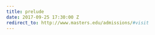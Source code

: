 ```yaml
---
title: prelude
date: 2017-09-25 17:30:00 Z
redirect_to: http://www.masters.edu/admissions/#visit
---
```


